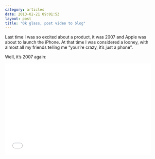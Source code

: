 ```yaml
---
category: articles
date: 2013-02-21 09:01:53
layout: post
title: "Ok glass, post video to blog"
---
```


<p>Last time I was so excited about a product, it was 2007 and Apple was about to launch the iPhone. At that time I was considered a looney, with almost all my friends telling me “your’re crazy, it’s just a phone”.</p><p>Well, it’s 2007 again:</p><iframe width="480" height="300" src="//www.youtube.com/embed/v1uyQZNg2vE" frameborder="0" allowfullscreen></iframe>
